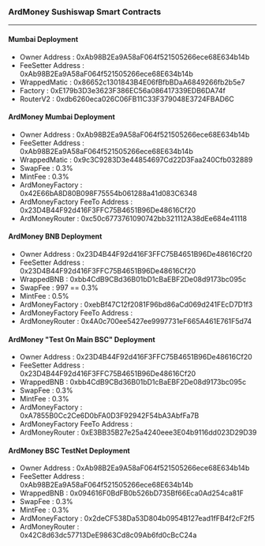 ### ArdMoney Sushiswap Smart Contracts
---

#### Mumbai Deployment
  - Owner Address : 0xAb98B2Ea9A58aF064f521505266ece68E634b14b
  - FeeSetter Address : 0xAb98B2Ea9A58aF064f521505266ece68E634b14b
  - WrappedMatic : 0x86652c1301843B4E06fBfbBDaA6849266fb2b5e7
  - Factory : 0xE179b3D3e3623F386EC56a086417339EDB6DA74f
  - RouterV2 : 0xdb6260eca026C06FB11C33F379048E3724FBAD6C

#### ArdMoney Mumbai Deployment
  - Owner Address : 0xAb98B2Ea9A58aF064f521505266ece68E634b14b
  - FeeSetter Address : 0xAb98B2Ea9A58aF064f521505266ece68E634b14b
  - WrappedMatic : 0x9c3C9283D3e44854697Cd22D3Faa240Cfb032889
  - SwapFee : 0.3%
  - MintFee : 0.3%
  - ArdMoneyFactory : 0x42E66bA8D80B098F75554b061288a41d083C6348
  - ArdMoneyFactory FeeTo Address : 0x23D4B44F92d416F3FFC75B4651B96De48616Cf20
  - ArdMoneyRouter : 0xc50c6773761090742bb321112A38dEe684e41118

#### ArdMoney BNB Deployment
  - Owner Address : 0x23D4B44F92d416F3FFC75B4651B96De48616Cf20
  - FeeSetter Address : 0x23D4B44F92d416F3FFC75B4651B96De48616Cf20
  - WrappedBNB : 0xbb4CdB9CBd36B01bD1cBaEBF2De08d9173bc095c
  - SwapFee : 997 == 0.3%
  - MintFee : 0.5%
  - ArdMoneyFactory : 0xebBf47C12f2081F96bd86aCd069d241FEcD7D1f3
  - ArdMoneyFactory FeeTo Address : 
  - ArdMoneyRouter : 0x4A0c700ee5427ee9997731eF665A461E761F5d74

#### ArdMoney "Test On Main BSC" Deployment
  - Owner Address : 0x23D4B44F92d416F3FFC75B4651B96De48616Cf20
  - FeeSetter Address : 0x23D4B44F92d416F3FFC75B4651B96De48616Cf20
  - WrappedBNB : 0xbb4CdB9CBd36B01bD1cBaEBF2De08d9173bc095c
  - SwapFee : 0.3%
  - MintFee : 0.3%
  - ArdMoneyFactory : 0xA7855B0Cc2Ce6D0bFA0D3F92942F54bA3AbfFa7B
  - ArdMoneyFactory FeeTo Address : 
  - ArdMoneyRouter : 0xE3BB35B27e25a4240eee3E04b9116dd023D29D39

#### ArdMoney BSC TestNet Deployment
  - Owner Address : 0xAb98B2Ea9A58aF064f521505266ece68E634b14b
  - FeeSetter Address : 0xAb98B2Ea9A58aF064f521505266ece68E634b14b
  - WrappedBNB : 0x094616F0BdFB0b526bD735Bf66Eca0Ad254ca81F
  - SwapFee : 0.3%
  - MintFee : 0.3%
  - ArdMoneyFactory : 0x2deCF538Da53D804b0954B127ead1fFB4f2cF2f5
  - ArdMoneyRouter :  0x42C8d63dc57713DeE9863Cd8c09Ab6fd0cBcC24a
